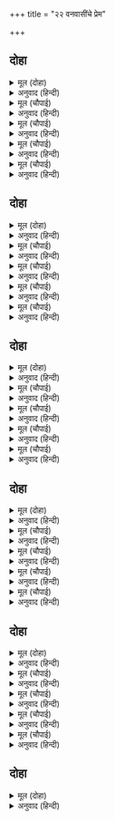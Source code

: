 +++
title = "२२ वनवासींचे प्रेम"

+++


## दोहा


<details><summary>मूल (दोहा)</summary>

तब रघुबीर अनेक बिधि सखहि सिखावनु दीन्ह।  
राम रजायसु सीस धरि भवन गवनु तेइँ कीन्ह॥ १११॥
</details>

<details><summary>अनुवाद (हिन्दी)</summary>

मग श्रीरामचंद्रांनी मित्र गुहाला अनेक तऱ्हेने परत जाण्यासाठी समजून सांगितले. श्रीरामांची आज्ञा शिरोधार्य मानून तो घरी परतला.॥ १११॥
</details>

<details><summary>मूल (चौपाई)</summary>

पुनि सियँ राम लखन कर जोरी।  
जमुनहि कीन्ह प्रनामु बहोरी॥  
चले ससीय मुदित दोउ भाई।  
रबितनुजा कइ करत बड़ाई॥
</details>

<details><summary>अनुवाद (हिन्दी)</summary>

सीता, राम व लक्ष्मण यांनी हात जोडून यमुनेला पुन्हा प्रणाम केला आणि सूर्यकन्या यमुनेची स्तुती करीत ते दोघे भाऊ सीतेसह प्रसन्न होऊन पुढे निघाले.॥ १॥
</details>

<details><summary>मूल (चौपाई)</summary>

पथिक अनेक मिलहिं मग जाता।  
कहहिं सप्रेम देखि दोउ भ्राता॥  
राज लखन सब अंग तुम्हारें।  
देखि सोचु अति हृदय हमारें॥
</details>

<details><summary>अनुवाद (हिन्दी)</summary>

वाटेमध्ये जाताना त्यांना पुष्कळ यात्रेकरू भेटले. त्या दोघा भावांना पाहून ते प्रेमाने म्हणत की, ‘तुमच्या अंगावरील सर्व राजचिन्हे पाहून आमच्या मनात मोठी शंका येते.॥ २॥
</details>

<details><summary>मूल (चौपाई)</summary>

मारग चलहु पयादेहि पाएँ।  
ज्योतिषु झूठ हमारें भाएँ॥  
अगमु पंथु गिरिकानन भारी।  
तेहि महँ साथ नारि सुकुमारी॥
</details>

<details><summary>अनुवाद (हिन्दी)</summary>

अशी राजचिन्हे असताना तुम्ही पायी चालत आहात. यावरून असे वाटते की, ज्योतिषशास्त्र खोटे असले पाहिजे. दाट जंगले व मोठमोठॺा पर्वतांमधील दुर्गम रस्ते आहेत. त्याशिवाय तुमच्यासोबत नाजुक स्त्री आहे.॥ ३॥
</details>

<details><summary>मूल (चौपाई)</summary>

करि केहरि बन जाइ न जोई।  
हम सँग चलहिं जो आयसु होई॥  
जाब जहाँ लगितहँ पहुँचाई।  
फिरब बहोरि तुम्हहि सिरु नाई॥
</details>

<details><summary>अनुवाद (हिन्दी)</summary>

हत्ती आणि सिंह यांनी भरलेले हे भयानक वन पहावतसुद्धा नाही. जर आज्ञा असेल, तर आम्ही सोबतीने येऊ. जिथे जायचे आहे, तेथे तुम्हांला पोहोचवून आणि प्रणाम करून आम्ही परत जाऊ.’॥ ४॥
</details>

## दोहा


<details><summary>मूल (दोहा)</summary>

एहि बिधि पूँछहिं प्रेम बस पुलक गात जलु नैन।  
कृपासिंधु फेरहिं तिन्हहि कहि बिनीत मृदु बैन॥ ११२॥
</details>

<details><summary>अनुवाद (हिन्दी)</summary>

अशा प्रकारे ते यात्रेकरू प्रेमाने पुलकित होऊन व डोळ्यांत प्रेमाश्रू आणून विचारत, परंतु कृपासिंधू श्रीरामचंद्र विनयाने मृदू बोलून त्यांना परत पाठवून देत.॥ ११२॥
</details>

<details><summary>मूल (चौपाई)</summary>

जे पुरगाँव बसहिं मग माहीं।  
तिन्हहि नाग सुर नगर सिहाहीं॥  
केहि सुकृतीं केहि घरीं बसाए।  
धन्य पुन्यमय परम सुहाए॥
</details>

<details><summary>अनुवाद (हिन्दी)</summary>

नाग व देव हे वाटेतील गाव, वाडॺा यांची प्रशंसा व हेवा करीत होते आणि लालसेने म्हणत होते की, कोणत्या पुण्यवानाने, कोणत्या शुभ क्षणी यांना बनविले असावे? कारण, हे श्रीराम आज ज्यांमधून जात आहेत, ते निवास किती धन्य व परम सुंदर झाले आहेत!॥ १॥
</details>

<details><summary>मूल (चौपाई)</summary>

जहँजहँ राम चरन चलि जाहीं।  
तिन्ह समान अमरावति नाहीं॥  
पुन्यपुंज मग निकट निवासी।  
तिन्हहि सराहहिं सुरपुरबासी॥
</details>

<details><summary>अनुवाद (हिन्दी)</summary>

जिथे जिथे श्रीरामांची पावले पडत होती, त्या स्थानाइतकी इंद्राची अमरावतीही पवित्र नाही. वाटेजवळ राहणारे सुद्धा पुण्यात्मे होत. स्वर्गातील देवसुद्धा त्यांची स्तुती करीत होते.॥ २॥
</details>

<details><summary>मूल (चौपाई)</summary>

जे भरिनयन बिलोकहिं रामहि।  
सीता लखन सहित घनस्यामहि॥  
जे सर सरित राम अवगाहहिं।  
तिन्हहि देव सर सरित सराहहिं॥
</details>

<details><summary>अनुवाद (हिन्दी)</summary>

जे, डोळे भरून सीता आणि लक्ष्मणासह श्रीरामांचे दर्शन घेत होते, ज्या तलावांत व नद्यांमध्ये श्रीराम स्नान करीत, त्यांची थोरवी देव सरोवरे व देवनद्याही करीत होत्या.॥ ३॥
</details>

<details><summary>मूल (चौपाई)</summary>

जेहि तरु तर प्रभुबैठहिं जाई।  
करहिं कलपतरु तासु बड़ाई॥  
परसि राम पद पदुम परागा।  
मानति भूमि भूरि निज भागा॥
</details>

<details><summary>अनुवाद (हिन्दी)</summary>

ज्या वृक्षाखाली प्रभू राम जाऊन बसत, त्यांची प्रशंसा कल्पवृक्षसुद्धा करी. श्रीरामचंद्रांच्या चरण-कमलांच्या धुळीचा स्पर्श होणे, हे पृथ्वी आपले सौभाग्य समजत होती.॥ ४॥
</details>

## दोहा


<details><summary>मूल (दोहा)</summary>

छाँह करहिं घन बिबुधगन बरषहिं सुमन सिहाहिं।  
देखत गिरि बन बिहग मृग रामु चले मग जाहिं॥ ११३॥
</details>

<details><summary>अनुवाद (हिन्दी)</summary>

वाटेत ढग दाटून सावली तयार करीत. देव पुष्पे उधळून तृप्त होत. श्रीराम पर्वत, वने, पशू, पक्षी यांना पहात पहात वाटेने जात होते.॥ ११३॥
</details>

<details><summary>मूल (चौपाई)</summary>

सीता लखन सहित रघुराई।  
गाँव निकट जब निकसहिं जाई॥  
सुनि सब बाल बृद्धनर नारी।  
चलहिं तुरत गृह काजु बिसारी॥
</details>

<details><summary>अनुवाद (हिन्दी)</summary>

सीता व लक्ष्मण यांचेसह श्रीराम ज्या गावाजवळून जात, तेथे त्यांचे आगमन झाल्याचे ऐकताच सर्व आबाल-वृद्ध स्त्री-पुरुष आपले घर व कामधाम विसरून लगेच त्यांना पाहण्यासाठी निघत.॥ १॥
</details>

<details><summary>मूल (चौपाई)</summary>

राम लखन सियरूप निहारी।  
पाइ नयन फलु होहिं सुखारी॥  
सजल बिलोचनपुलक सरीरा।  
सब भए मगन देखि दोउ बीरा॥
</details>

<details><summary>अनुवाद (हिन्दी)</summary>

श्रीराम, लक्ष्मण, सीता यांचे रूप पाहून त्यांच्या डोळ्यांचे पारणे फिटे व त्यांना सुख वाटे. दोघा भावांना पाहून सर्वजण प्रेमात बुडून जात. त्यांना पाहून त्या लोकांच्या डोळ्यांत पाणी येई आणि ते पुलकित होत.॥ २॥
</details>

<details><summary>मूल (चौपाई)</summary>

बरनि नजाइ दसा तिन्ह केरी।  
लहि जनु रंकन्ह सुरमनि ढेरी॥  
एकन्हएकबोलिसिख देहीं।  
लोचन लाहु लेहु छन एहीं॥
</details>

<details><summary>अनुवाद (हिन्दी)</summary>

त्यांच्या मनःस्थितीचे वर्णन करणे कठीण. जणू दरिद्री माणसांना चिंतामणींचा ढीग सापडला असावा. ते एक दुसऱ्याला हाका मार-मारून सांगत की, या क्षणी डोळ्यांचे पारणे फेडून घ्या.॥३॥
</details>

<details><summary>मूल (चौपाई)</summary>

रामहि देखि एक अनुरागे।  
चितवत चले जाहिं सँग लागे॥  
एक नयन मग छबि उर आनी।  
होहिं सिथिल तन मन बर बानी॥
</details>

<details><summary>अनुवाद (हिन्दी)</summary>

कुणी कुणी श्रीरामचंद्रांना पाहून इतके प्रेमात पडत की, त्यांना पहात त्यांच्याबरोबर चालू लागत. कोणी डोळ्यांनी त्यांचे रूप पाहून घेत व मनात ठेवून कायावाचामनाने मुग्ध होऊन जात.॥ ४॥
</details>

## दोहा


<details><summary>मूल (दोहा)</summary>

एक देखि बट छाँह भलि डासि मृदुल तृन पात।  
कहहिं गवाँइअ छिनुकु श्रमु गवनब अबहिं कि प्रात॥ ११४॥
</details>

<details><summary>अनुवाद (हिन्दी)</summary>

कोणी वडाची सावली पाहून तेथे गवत व पाने पसरून म्हणत की, थोडा वेळ येथे बसून शीण दूर करा. मग पुढे जा किंवा सकाळी जा.॥ ११४॥
</details>

<details><summary>मूल (चौपाई)</summary>

एक कलस भरिआनहिं पानी।  
अँचइअ नाथ कहहिं मृदु बानी॥  
सुनि प्रिय बचन प्रीति अति देखी।  
राम कृपाल सुसील बिसेषी॥
</details>

<details><summary>अनुवाद (हिन्दी)</summary>

कोणी घडा भरून पाणी आणी आणि गोड शब्दांत म्हणे, ‘हे नाथ, घोटभर पाणी घ्या.’ त्यांचे प्रेमाचे बोलणे ऐकून आणि त्यांचे अत्यंत प्रेम पाहून दयाळू व परम सुशील श्रीरामचंद्रांनी,॥ १॥
</details>

<details><summary>मूल (चौपाई)</summary>

जानी श्रमित सीय मन माहीं।  
घरिक बिलंबु कीन्ह बट छाहीं॥  
मुदित नारि नर देखहिं सोभा।  
रूप अनूप नयन मनु लोभा॥
</details>

<details><summary>अनुवाद (हिन्दी)</summary>

मनात विचार केला की, सीता थकली आहे, म्हणून त्यांनी वडाखाली थोडी विश्रांती घ्यावी. त्यावेळी स्त्री-पुरुष आनंदाने त्यांची शोभा पहात. त्यांच्या अनुपम रूपाने लोकांचे नेत्र व मन मोहित होई.॥ २॥
</details>

<details><summary>मूल (चौपाई)</summary>

एकटक सब सोहहिं चहुँ ओरा।  
रामचंद्र मुख चंद चकोरा॥  
तरुन तमाल बरन तनु सोहा।  
देखत कोटि मदन मनु मोहा॥
</details>

<details><summary>अनुवाद (हिन्दी)</summary>

सर्वजण एकटक श्रीरामांचे चंद्रमुख चकोराप्रमाणे तन्मय होऊन पहात. तेव्हा चोहीकडे सर्व शोभून दिसत होते. श्रीरामांचे नवीन तमाल वृक्षाच्या रंगाचे श्यामल शरीर अत्यंत शोभत होते. ते पाहून कोटॺवधी कामदेवांचे मन मोहित होऊन जाई.॥ ३॥
</details>

<details><summary>मूल (चौपाई)</summary>

दामिनि बरनलखन सुठि नीके।  
नख सिख सुभग भावते जी के॥  
मुनिपट कटिन्ह कसें तूनीरा।  
सोहहिं कर कमलनि धनु तीरा॥
</details>

<details><summary>अनुवाद (हिन्दी)</summary>

विजेसारख्या रंगाचे तेजस्वी लक्ष्मण फार चांगले वाटत होते. ते नखशिखांत सुंदर होते व मनाला फार आह्लाद देत. दोघांनी वल्कले इत्यादी वस्त्रे घातली होती आणि कमरेला भाते बांधले होते. कमलां-सारख्या त्यांच्या हातात धनुष्य-बाण शोभून दिसत होते.॥ ४॥
</details>

## दोहा


<details><summary>मूल (दोहा)</summary>

जटा मुकुट सीसनि सुभग उर भुज नयन बिसाल।  
सरद परब बिधु बदन बर लसत स्वेद कन जाल॥ ११५॥
</details>

<details><summary>अनुवाद (हिन्दी)</summary>

त्यांच्या शिरांवर सुंदर जटा-जूट होते. वक्षःस्थल, भुजा आणि नेत्र विशाल होते आणि शरद पौर्णिमेच्या चंद्रासमान सुंदर मुखांवर स्वेदबिंदूंची झळकणारी शोभा होती.॥ ११५॥
</details>

<details><summary>मूल (चौपाई)</summary>

बरनि न जाइ मनोहर जोरी।  
सोभा बहुत थोरि मति मोरी॥  
राम लखन सिय सुंदरताई।  
सब चितवहिं चित मन मति लाई॥
</details>

<details><summary>अनुवाद (हिन्दी)</summary>

त्या मनोहर जोडीचे वर्णन मला करता येणार नाही, कारण त्यांचीशोभा अपार आहे आणि माझी बुद्धी अल्प आहे. श्रीराम, लक्ष्मण व सीता यांचे सौंदर्य सर्वजण मन, चित्त व बुद्धीने तन्मय होऊन पहात होते.॥ १॥
</details>

<details><summary>मूल (चौपाई)</summary>

थके नारि नर प्रेम पिआसे।  
मनहुँ मृगी मृग देखि दिआ से॥  
सीय समीप ग्रामतिय जाहीं।  
पूँछत अति सनेहँ सकुचाहीं॥
</details>

<details><summary>अनुवाद (हिन्दी)</summary>

गावातील ते प्रेमाचे भुकेले स्त्री-पुरुष तिघांच्या सौंदर्य-माधुर्याची छटा पाहून असे थक्क होत होते की, दिवा पाहून जसे हरीण-हरिणी स्तब्ध होऊन जातात. गावातील स्त्रिया सीतेजवळ जात, परंतु अत्यंत प्रेमामुळे काही विचारताना संकोच पावत.॥ २॥
</details>

<details><summary>मूल (चौपाई)</summary>

बार बार सब लागहिं पाएँ।  
कहहिं बचन मृदु सरल सुभाएँ॥  
राजकुमारि बिनय हम करहीं।  
तिय सुभायँ कछु पूँछत डरहीं॥
</details>

<details><summary>अनुवाद (हिन्दी)</summary>

वारंवार तिच्या पाया पडत आणि सहजपणे साध्याभोळ्या भाषेत म्हणत, ‘हे राजकुमारी, आम्हांला काही विचारायचे आहे, परंतु स्त्री-स्वभावामुळे काही विचारायचे म्हटले, तर लाज वाटते.॥ ३॥
</details>

<details><summary>मूल (चौपाई)</summary>

स्वामिनि अबिनयछमबि हमारी।  
बिलगु न मानब जानि गवाँरी॥  
राजकुअँर दोउ सहज सलोने।  
इन्ह तें लही दुति मरकत सोने॥
</details>

<details><summary>अनुवाद (हिन्दी)</summary>

हे स्वामिनी, आमच्या धारिष्टॺाबद्दल आम्हांला क्षमा करा. आम्ही गावंढळ आहोत, असे समजून वाईट वाटून घेऊ नका. हे दोन्ही राजकुमार स्वभावतः लावण्यमय आहेत. पाचूने व सुवर्णाने यांच्यापासूनच कांती मिळविली आहे.॥ ४॥
</details>

## दोहा


<details><summary>मूल (दोहा)</summary>

स्यामल गौर किसोर बर सुंदर सुषमा ऐन।  
सरद सर्बरीनाथ मुखु सरद सरोरुह नैन॥ ११६॥
</details>

<details><summary>अनुवाद (हिन्दी)</summary>

हे श्याम व गौर वर्णाचे दोघे सुंदर किशोर अवस्थेत आहेत. दोघेही परम सुंदर व शोभेचे माहेरघर आहेत. शरदपौर्णिमेच्या चंद्राप्रमाणे यांचे मुख व शरद ऋतूतील कमळासारखे यांचे नेत्र आहेत.’॥ ११६॥
</details>
